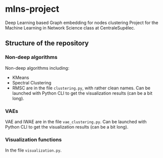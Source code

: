 # mlns-project
Deep Learning based Graph embedding for nodes clustering
Project for the Machine Learning in Network Science class at CentraleSupélec.

## Structure of the repository

### Non-deep algorithms
Non-deep algorithms including:
- KMeans
- Spectral Clustering
- RMSC
are in the file `clustering.py`, with rather clean names.
Can be launched with Python CLI to get the visualization results (can be a bit long).

### VAEs
VAE and IWAE are in the file `vae_clustering.py`.
Can be launched with Python CLI to get the visualization results (can be a bit long).



### Visualization functions
In the file `visualization.py`.
 
